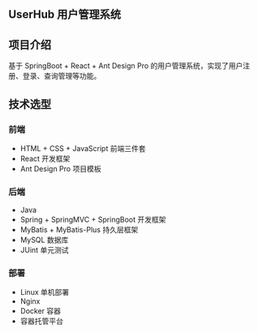 ## UserHub 用户管理系统

## 项目介绍

基于 SpringBoot + React + Ant Design Pro 的用户管理系统，实现了用户注册、登录、查询管理等功能。

## 技术选型

### 前端

- HTML + CSS + JavaScript 前端三件套
- React 开发框架
- Ant Design Pro 项目模板

### 后端

- Java
- Spring + SpringMVC + SpringBoot 开发框架
- MyBatis + MyBatis-Plus 持久层框架
- MySQL 数据库
- JUint 单元测试

### 部署

- Linux 单机部署
- Nginx
- Docker 容器
- 容器托管平台